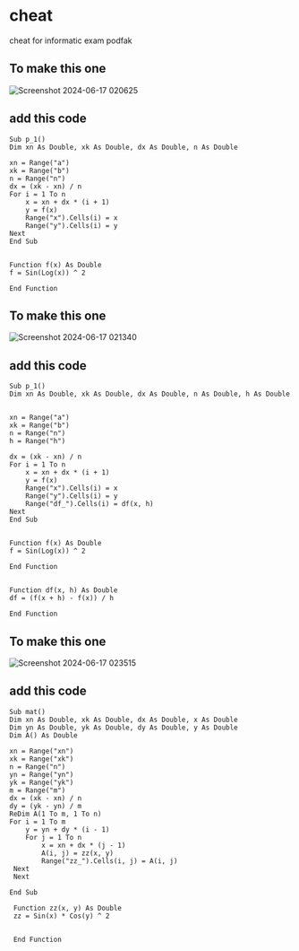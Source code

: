 # cheat
cheat for informatic exam podfak

## To make this one
![Screenshot 2024-06-17 020625](https://github.com/TioSatrio100/cheat/assets/88955341/8d537ee9-6201-4942-b61b-a5f8fd67d531)

## add this code 
```vba
Sub p_1()
Dim xn As Double, xk As Double, dx As Double, n As Double

xn = Range("a")
xk = Range("b")
n = Range("n")
dx = (xk - xn) / n
For i = 1 To n
    x = xn + dx * (i + 1)
    y = f(x)
    Range("x").Cells(i) = x
    Range("y").Cells(i) = y
Next
End Sub


Function f(x) As Double
f = Sin(Log(x)) ^ 2

End Function
```

## To make this one
![Screenshot 2024-06-17 021340](https://github.com/TioSatrio100/cheat/assets/88955341/b96a7bd3-caa8-4a4b-bfb1-502415218a2a)

## add this code
```vba
Sub p_1()
Dim xn As Double, xk As Double, dx As Double, n As Double, h As Double


xn = Range("a")
xk = Range("b")
n = Range("n")
h = Range("h")

dx = (xk - xn) / n
For i = 1 To n
    x = xn + dx * (i + 1)
    y = f(x)
    Range("x").Cells(i) = x
    Range("y").Cells(i) = y
    Range("df_").Cells(i) = df(x, h)
Next
End Sub


Function f(x) As Double
f = Sin(Log(x)) ^ 2

End Function


Function df(x, h) As Double
df = (f(x + h) - f(x)) / h

End Function
```
## To make this one 
![Screenshot 2024-06-17 023515](https://github.com/TioSatrio100/cheat/assets/88955341/7576181c-5345-4f91-aa29-84af16615587)

## add this code 
```vba
Sub mat()
Dim xn As Double, xk As Double, dx As Double, x As Double
Dim yn As Double, yk As Double, dy As Double, y As Double
Dim A() As Double

xn = Range("xn")
xk = Range("xk")
n = Range("n")
yn = Range("yn")
yk = Range("yk")
m = Range("m")
dx = (xk - xn) / n
dy = (yk - yn) / m
ReDim A(1 To m, 1 To n)
For i = 1 To m
    y = yn + dy * (i - 1)
    For j = 1 To n
        x = xn + dx * (j - 1)
        A(i, j) = zz(x, y)
        Range("zz_").Cells(i, j) = A(i, j)
 Next
 Next
 
End Sub

 Function zz(x, y) As Double
 zz = Sin(x) * Cos(y) ^ 2
 
 
 End Function
```
